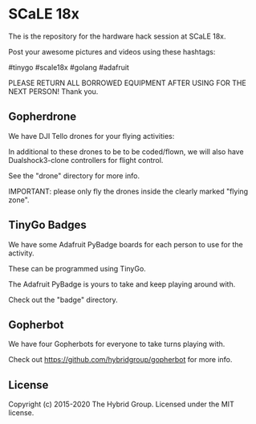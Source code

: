 # SCaLE 18x

The is the repository for the hardware hack session at SCaLE 18x.

Post your awesome pictures and videos using these hashtags:

#tinygo #scale18x #golang #adafruit

PLEASE RETURN ALL BORROWED EQUIPMENT AFTER USING FOR THE NEXT PERSON! Thank you.

## Gopherdrone

We have DJI Tello drones for your flying activities:

In additional to these drones to be to be coded/flown, we will also have Dualshock3-clone controllers for flight control.

See the "drone" directory for more info.

IMPORTANT: please only fly the drones inside the clearly marked "flying zone".

## TinyGo Badges

We have some Adafruit PyBadge boards for each person to use for the activity.

These can be programmed using TinyGo.

The Adafruit PyBadge is yours to take and keep playing around with.

Check out the "badge" directory.

## Gopherbot

We have four Gopherbots for everyone to take turns playing with.

Check out https://github.com/hybridgroup/gopherbot for more info.

## License

Copyright (c) 2015-2020 The Hybrid Group. Licensed under the MIT license.
